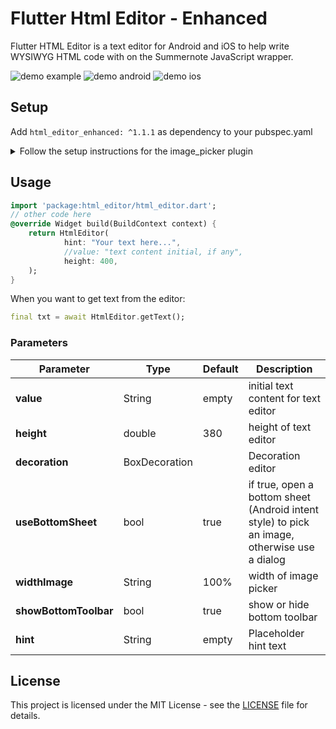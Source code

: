 # Flutter Html Editor - Enhanced

Flutter HTML Editor is a text editor for Android and iOS to help write WYSIWYG HTML code with on the Summernote JavaScript wrapper.

![demo example](https://github.com/xrb21/flutter-html-editor/blob/master/screenshoot/flutter_html_editor.gif)  ![demo android](https://github.com/xrb21/flutter-html-editor/blob/master/screenshoot/sc.jpeg)   ![demo ios](https://github.com/xrb21/flutter-html-editor/blob/master/screenshoot/sc_iphone.png)

## Setup

Add `html_editor_enhanced: ^1.1.1` as dependency to your pubspec.yaml

<details><summary>Follow the setup instructions for the image_picker plugin</summary>

### iOS

Add the following keys to your _Info.plist_ file, located in `<project root>/ios/Runner/Info.plist`:

* `NSPhotoLibraryUsageDescription` - describe why your app needs permission for the photo library. This is called _Privacy - Photo Library Usage Description_ in the visual editor.
* `NSCameraUsageDescription` - describe why your app needs access to the camera. This is called _Privacy - Camera Usage Description_ in the visual editor.
* `NSMicrophoneUsageDescription` - describe why your app needs access to the microphone, if you intend to record videos. This is called _Privacy - Microphone Usage Description_ in the visual editor.

### Android

#### API < 29
No configuration required - the plugin should work out of the box.

#### API 29+

Add `android:requestLegacyExternalStorage="true"` as an attribute to the `<application>` tag in AndroidManifest.xml. The [attribute](https://developer.android.com/training/data-storage/compatibility) is `false` by default on apps targeting Android Q. 

</details>

## Usage

```dart
import 'package:html_editor/html_editor.dart';
// other code here
@override Widget build(BuildContext context) {
    return HtmlEditor(
            hint: "Your text here...",
            //value: "text content initial, if any",
            height: 400,
    );
}
```

When you want to get text from the editor:
```dart
final txt = await HtmlEditor.getText();
```


### Parameters

Parameter | Type | Default | Description
------------ | ------------- | ------------- | -------------
**value** | String | empty | initial text content for text editor
**height** | double | 380 | height of text editor
**decoration** | BoxDecoration |  | Decoration editor
**useBottomSheet** | bool | true | if true, open a bottom sheet (Android intent style) to pick an image, otherwise use a dialog
**widthImage** | String | 100% | width of image picker
**showBottomToolbar** | bool | true | show or hide bottom toolbar
**hint** | String | empty | Placeholder hint text


## License

This project is licensed under the MIT License - see the [LICENSE](LICENSE) file for details.
